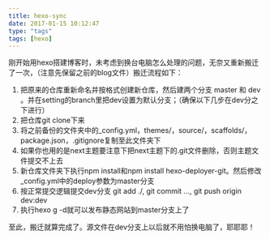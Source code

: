 ```yaml
---
title: hexo-sync
date: 2017-01-15 10:12:47
type: "tags"
tags: [hexo]
---
```

刚开始用hexo搭建博客时，未考虑到换台电脑怎么处理的问题，无奈又重新搬迁了一次，（注意先保留之前的blog文件）搬迁流程如下：
1. 把原来的仓库重新命名并按格式创建新仓库，然后建两个分支 master 和 dev 。并在setting的branch里把dev设置为默认分支；（确保以下几步在dev分之下进行）
2. 把仓库git clone下来
3. 将之前备份的文件夹中的_config.yml，themes/，source/，scaffolds/，package.json，.gitignore复制至此文件夹下
4. 如果你也用的是next主题要注意下把next主题下的.git文件删除，否则主题文件提交不上去
5. 新仓库文件夹下执行npm install和npm install hexo-deployer-git。然后修改_config.yml中的deploy参数为master分支
6. 按正常提交逻辑提交dev分支 git add ./, git commit ..., git push origin dev:dev
7. 执行hexo g -d就可以发布静态网站到master分支上了


至此，搬迁就算完成了。源文件在dev分支上以后就不用怕换电脑了，耶耶耶！